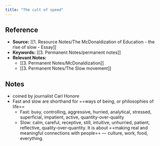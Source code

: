 ```yaml
---
title: "The cult of speed"
---
```

## Reference
- **Source:** [[1. Resource Notes/The McDonaldization of Education - the rise of slow - Essay]]
- **Keywords:** [[3. Permanent Notes/permanent notes]]
- **Relevant Notes:** 
	- [[3. Permanent Notes/McDonaldization]]
	- [[3. Permanent Notes/The Slow movement]]
## Notes
+ coined by journalist Carl Honore
+ Fast and slow are shorthand for ==ways of being, or philosophies of life==
	+ Fast: busy, controlling, aggressive, hurried, analytical, stressed, superficial, impatient, active, quantity-over-quality
	+ Slow: calm, careful, receptive, still, intuitive, unhurried, patient, reflective, quality-over-quantity. It is about ==making real and meaningful connections with people== — culture, work, food, everything.